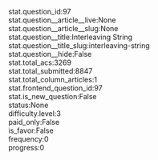 stat.question_id:97  
stat.question__article__live:None  
stat.question__article__slug:None  
stat.question__title:Interleaving String  
stat.question__title_slug:interleaving-string  
stat.question__hide:False  
stat.total_acs:3269  
stat.total_submitted:8847  
stat.total_column_articles:1  
stat.frontend_question_id:97  
stat.is_new_question:False  
status:None  
difficulty.level:3  
paid_only:False  
is_favor:False  
frequency:0  
progress:0  
